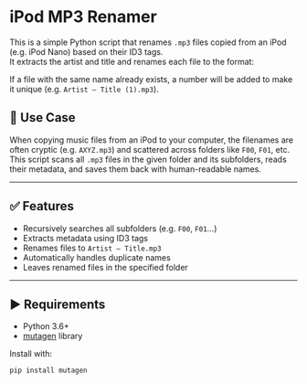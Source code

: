 # iPod MP3 Renamer

This is a simple Python script that renames `.mp3` files copied from an iPod (e.g. iPod Nano) based on their ID3 tags.  
It extracts the artist and title and renames each file to the format:


If a file with the same name already exists, a number will be added to make it unique (e.g. `Artist – Title (1).mp3`).

## 📂 Use Case

When copying music files from an iPod to your computer, the filenames are often cryptic (e.g. `AXYZ.mp3`) and scattered across folders like `F00`, `F01`, etc.  
This script scans all `.mp3` files in the given folder and its subfolders, reads their metadata, and saves them back with human-readable names.

---

## ✅ Features

- Recursively searches all subfolders (e.g. `F00`, `F01`…)
- Extracts metadata using ID3 tags
- Renames files to `Artist – Title.mp3`
- Automatically handles duplicate names
- Leaves renamed files in the specified folder

---

## ▶️ Requirements

- Python 3.6+
- [mutagen](https://mutagen.readthedocs.io/en/latest/) library

Install with:

```bash
pip install mutagen
